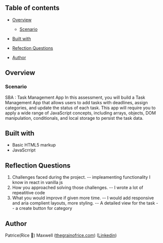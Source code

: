 

## Table of contents

- [Overview](#overview)
  - [Scenario](#scenario)
 
- [Built with](#built-with)
- [Refection Questions](#reflection-questions)
- [Author](#author)


## Overview
### Scenario
  
SBA : Task Management App
     In this assessment, you will build a Task Management App that allows users to add tasks with deadlines, assign categories, and update the status of each task. This app will require you to apply a wide range of JavaScript concepts, including arrays, objects, DOM manipulation, conditionals, and local storage to persist the task data.


## Built with

- Basic HTML5 markup
- JavaScrript


## Reflection Questions

1. Challenges faced during the project.
    -- impleamenting functionality I know in react in vanilla js
2. How you approached solving those challenges.
    -- I wrote a lot of repeatitive code 
3. What you would improve if given more time.
    -- I would add responsive and aria complient layouts, more styling.
    -- A detailed view for the task
    -- a create button for category

## Author

 Patrice(Rice 🍚) Maxwell 
 ([thegrainofrice.com](https://www.thegrainofrice.com/))
 ([Linkedin](https://www.linkedin.com/in/patrice-maxwell))



